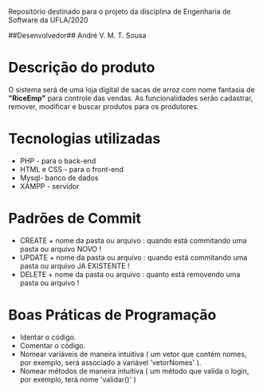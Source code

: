 Repositório destinado para o projeto da disciplina de Engenharia de Software da UFLA/2020

##Desenvolvedor##
André V. M. T. Sousa

# Descrição do produto #

O sistema será de uma loja digital de sacas de arroz com nome fantasia de **"RiceEmp"** para controle das vendas. 
As funcionalidades serão cadastrar, remover, modificar e buscar produtos para os produtores.  

# Tecnologias utilizadas #

 - PHP - para o back-end
 - HTML e CSS - para o front-end
 - Mysql- banco de dados
 - XAMPP - servidor

# Padrões de Commit #
  
  - CREATE + nome da pasta ou arquivo : quando está commitando uma pasta ou arquivo NOVO !
  - UPDATE + nome da pasta ou arquivo : quando está commitando uma pasta ou arquivo JA EXISTENTE !
  - DELETE + nome da pasta ou arquivo : quanto está removendo uma pasta ou arquivo !
  
# Boas Práticas de Programação #
 
  - Identar o código.
  - Comentar o código.
  - Nomear variáveis de maneira intuitiva ( um vetor que contém nomes, por exemplo, será associado a variável 'vetorNomes' ).
  - Nomear métodos de maneira intuitiva ( um método que valida o login, por exemplo, terá nome 'validar()' )



